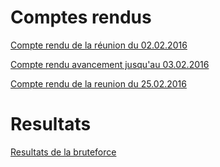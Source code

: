 # Comptes rendus

[Compte rendu de la réunion du 02.02.2016](compte_rendu_reunion-2016.02.02.md)

[Compte rendu avancement jusqu'au 03.02.2016](compte_rendu_avancement-2016.03.03.md)

[Compte rendu de la reunion du 25.02.2016](compte_rendu_reunion-2016.03.24.md)

# Resultats

[Resultats de la bruteforce](resultat_bruteforce.md)